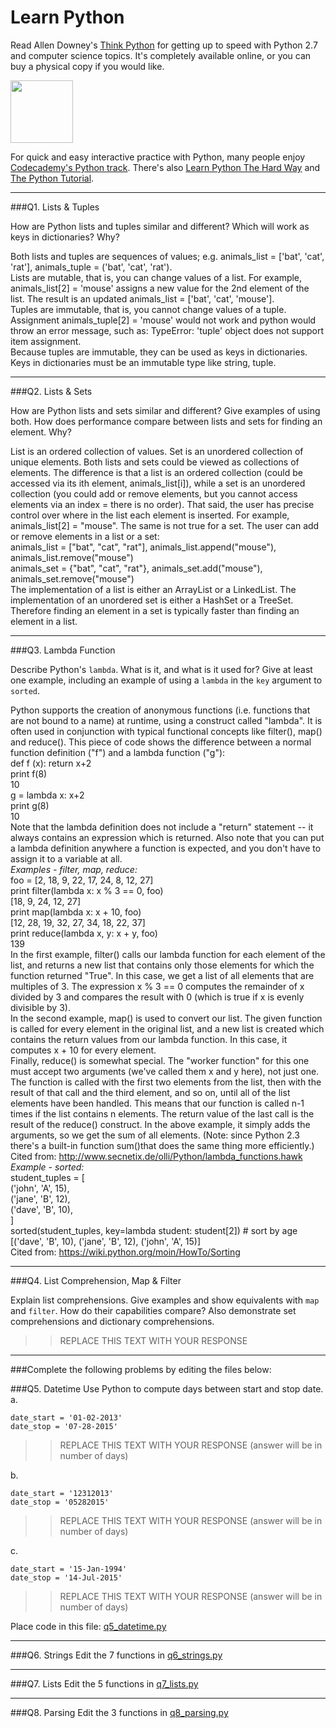 # Learn Python

Read Allen Downey's [Think Python](http://www.greenteapress.com/thinkpython/) for getting up to speed with Python 2.7 and computer science topics. It's completely available online, or you can buy a physical copy if you would like.

<a href="http://www.greenteapress.com/thinkpython/"><img src="img/think_python.png" style="width: 100px;" target="_blank"></a>

For quick and easy interactive practice with Python, many people enjoy [Codecademy's Python track](http://www.codecademy.com/en/tracks/python). There's also [Learn Python The Hard Way](http://learnpythonthehardway.org/book/) and [The Python Tutorial](https://docs.python.org/2/tutorial/).

---

###Q1. Lists &amp; Tuples

How are Python lists and tuples similar and different? Which will work as keys in dictionaries? Why?

Both lists and tuples are sequences of values; e.g. animals_list = ['bat', 'cat', 'rat'], animals_tuple = ('bat', 'cat', 'rat').   
Lists are mutable, that is, you can change values of a list. For example, animals_list[2] = 'mouse' assigns a new value for the 2nd element of the list. The result is an updated animals_list = ['bat', 'cat', 'mouse'].    
Tuples are immutable, that is, you cannot change values of a tuple. Assignment animals_tuple[2] = 'mouse' would not work and python would throw an error message, such as: TypeError: 'tuple' object does not support item assignment.   
Because tuples are immutable, they can be used as keys in dictionaries. Keys in dictionaries must be an immutable type like string, tuple.

---

###Q2. Lists &amp; Sets

How are Python lists and sets similar and different? Give examples of using both. How does performance compare between lists and sets for finding an element. Why?

List is an ordered collection of values. Set is an unordered collection of unique elements. Both lists and sets could be viewed as collections of elements. The difference is that a list is an ordered collection (could be accessed via its ith element, animals_list[i]), while a set is an unordered collection (you could add or remove elements, but you cannot access elements via an index = there is no order). That said, the user has precise control over where in the list each element is inserted. For example, animals_list[2] = "mouse". The same is not true for a set. The user can add or remove elements in a list or a set:     
animals_list = ["bat", "cat", "rat"], animals_list.append("mouse"), animals_list.remove("mouse")    
animals_set = {"bat", "cat", "rat"}, animals_set.add("mouse"), animals_set.remove("mouse")     
The implementation of a list is either an ArrayList or a LinkedList. The implementation of an unordered set is either a HashSet or a TreeSet. Therefore finding an element in a set is typically faster than finding an element in a list.

---

###Q3. Lambda Function

Describe Python's `lambda`. What is it, and what is it used for? Give at least one example, including an example of using a `lambda` in the `key` argument to `sorted`.

Python supports the creation of anonymous functions (i.e. functions that are not bound to a name) at runtime, using a construct called "lambda". It is often used in conjunction with typical functional concepts like filter(), map() and reduce(). This piece of code shows the difference between a normal function definition ("f") and a lambda function ("g"):   
def f (x): return x+2  
print f(8)    
10    
g = lambda x: x+2    
print g(8)    
10   
Note that the lambda definition does not include a "return" statement -- it always contains an expression which is returned. Also note that you can put a lambda definition anywhere a function is expected, and you don't have to assign it to a variable at all.   
*Examples - filter, map, reduce:*   
foo = [2, 18, 9, 22, 17, 24, 8, 12, 27]      
print filter(lambda x: x % 3 == 0, foo)    
[18, 9, 24, 12, 27]   
print map(lambda x: x + 10, foo)    
[12, 28, 19, 32, 27, 34, 18, 22, 37]   
print reduce(lambda x, y: x + y, foo)     
139    
In the first example, filter() calls our lambda function for each element of the list, and returns a new list that contains only those elements for which the function returned "True". In this case, we get a list of all elements that are multiples of 3. The expression x % 3 == 0 computes the remainder of x divided by 3 and compares the result with 0 (which is true if x is evenly divisible by 3).     
In the second example, map() is used to convert our list. The given function is called for every element in the original list, and a new list is created which contains the return values from our lambda function. In this case, it computes x + 10 for every element.   
Finally, reduce() is somewhat special. The "worker function" for this one must accept two arguments (we've called them x and y here), not just one. The function is called with the first two elements from the list, then with the result of that call and the third element, and so on, until all of the list elements have been handled. This means that our function is called n-1 times if the list contains n elements. The return value of the last call is the result of the reduce() construct. In the above example, it simply adds the arguments, so we get the sum of all elements. (Note: since Python 2.3 there's a built-in function sum()that does the same thing more efficiently.)    
Cited from: http://www.secnetix.de/olli/Python/lambda_functions.hawk    
*Example - sorted:*    
student_tuples = [   
        ('john', 'A', 15),   
        ('jane', 'B', 12),   
        ('dave', 'B', 10),   
]   
sorted(student_tuples, key=lambda student: student[2])   # sort by age    
[('dave', 'B', 10), ('jane', 'B', 12), ('john', 'A', 15)]   
Cited from: https://wiki.python.org/moin/HowTo/Sorting

---

###Q4. List Comprehension, Map &amp; Filter

Explain list comprehensions. Give examples and show equivalents with `map` and `filter`. How do their capabilities compare? Also demonstrate set comprehensions and dictionary comprehensions.

>> REPLACE THIS TEXT WITH YOUR RESPONSE

---

###Complete the following problems by editing the files below:

###Q5. Datetime
Use Python to compute days between start and stop date.   
a.  

```
date_start = '01-02-2013'    
date_stop = '07-28-2015'
```

>> REPLACE THIS TEXT WITH YOUR RESPONSE (answer will be in number of days)

b.  
```
date_start = '12312013'  
date_stop = '05282015'  
```

>> REPLACE THIS TEXT WITH YOUR RESPONSE (answer will be in number of days)

c.  
```
date_start = '15-Jan-1994'      
date_stop = '14-Jul-2015'  
```

>> REPLACE THIS TEXT WITH YOUR RESPONSE  (answer will be in number of days)

Place code in this file: [q5_datetime.py](python/q5_datetime.py)

---

###Q6. Strings
Edit the 7 functions in [q6_strings.py](python/q6_strings.py)

---

###Q7. Lists
Edit the 5 functions in [q7_lists.py](python/q7_lists.py)

---

###Q8. Parsing
Edit the 3 functions in [q8_parsing.py](python/q8_parsing.py)





